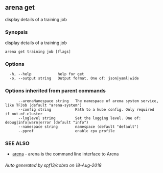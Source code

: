 ## arena get

display details of a training job

### Synopsis

display details of a training job

```
arena get training job [flags]
```

### Options

```
  -h, --help            help for get
  -o, --output string   Output format. One of: json|yaml|wide
```

### Options inherited from parent commands

```
      --arenaNamespace string   The namespace of arena system service, like TFJob (default "arena-system")
      --config string           Path to a kube config. Only required if out-of-cluster
      --loglevel string         Set the logging level. One of: debug|info|warn|error (default "info")
      --namespace string        namespace (default "default")
      --pprof                   enable cpu profile
```

### SEE ALSO

* [arena](arena.md)	 - arena is the command line interface to Arena

###### Auto generated by spf13/cobra on 18-Aug-2018
